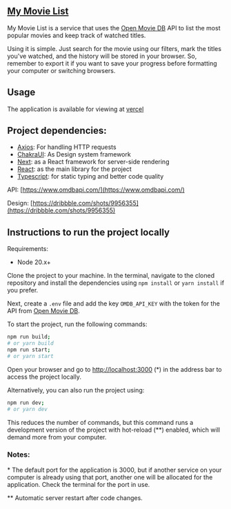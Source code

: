 ## [My Movie List](https://mymovielist.vercel.app/)

My Movie List is a service that uses the [Open Movie DB](https://www.omdbapi.com/) API to list the most popular movies and keep track of watched titles.

Using it is simple. Just search for the movie using our filters, mark the titles you've watched, and the history will be stored in your browser. So, remember to export it if you want to save your progress before formatting your computer or switching browsers.

## Usage

The application is available for viewing at [vercel](https://mymovieslist.vercel.app/)

## Project dependencies:

- [Axios](https://axios-http.com/docs/intro): For handling HTTP requests
- [ChakraUI](https://chakra-ui.com/docs/getting-started): As Design system framework
- [Next](https://nextjs.org/): as a React framework for server-side rendering
- [React](https://reactjs.org/): as the main library for the project
- [Typescript](https://www.typescriptlang.org/): for static typing and better code quality

API: [https://www.omdbapi.com/](https://www.omdbapi.com/)

Design: [https://dribbble.com/shots/9956355](https://dribbble.com/shots/9956355)

## Instructions to run the project locally

Requirements:

- Node 20.x+

Clone the project to your machine. In the terminal, navigate to the cloned repository and install the dependencies using `npm install` or `yarn install` if you prefer.

Next, create a `.env` file and add the key `OMDB_API_KEY` with the token for the API from [Open Movie DB](https://www.omdbapi.com/).

To start the project, run the following commands:

```bash
npm run build;
# or yarn build
npm run start;
# or yarn start
```

Open your browser and go to [http://localhost:3000](http://localhost:3000) (\*) in the address bar to access the project locally.

Alternatively, you can also run the project using:

```bash
npm run dev;
# or yarn dev
```

This reduces the number of commands, but this command runs a development version of the project with hot-reload (\*\*) enabled, which will demand more from your computer.

### Notes:

\* The default port for the application is 3000, but if another service on your computer is already using that port, another one will be allocated for the application. Check the terminal for the port in use.

\*\* Automatic server restart after code changes.
